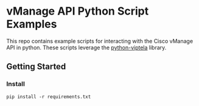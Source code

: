 # vManage API Python Script Examples

This repo contains example scripts for interacting with the Cisco vManage API in python.  These scripts leverage the [python-viptela](https://github.com/CiscoDevNet/python-viptela) library.

## Getting Started

### Install

```shell
pip install -r requirements.txt
```
